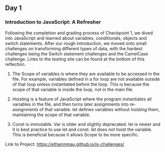 ## Day 1

### Introduction to JavaScript: A Refresher

Following the completion and grading process of Checkpoint 1, we dived into JavaScript and learned about variables, conditionals, objects and switch statements. After our rough introduction, we moved onto small challenges on transforming different types of data, with the hardest challenges being the Switch statement challenges and the CamelCase challenge. Links to the testing site can be found at the bottom of this reflection.

1. The Scope of variables is where they are available to be accessed in the file. For example, variables defined in a for loop are not available outside of that loop unless instantiated before the loop. This is because the scope of that variable is inside the loop, not in the main file.

2. Hoisting is a feature of JavaScript where the program instantiates all variables in the file, and then turns later assignments into re-assignments of that variable. let defines variables without hoisting them, maintaining the scope of that variable.

3. Const is immutable. Var is older and slightly deprecated. let is newer and it is best practice to use let and const. let does not hoist the variable. This is beneficial because it allows Scope to be more specific.

Link to Project: https://ethanmmay.github.io/js-challenges/